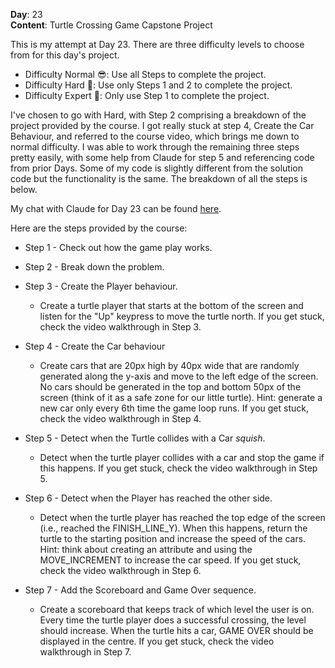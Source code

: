 **Day**: 23\
**Content**: Turtle Crossing Game Capstone Project

This is my attempt at Day 23. There are three difficulty levels to choose from for this day's project.

- Difficulty Normal 😎: Use all Steps to complete the project.
- Difficulty Hard 🤔: Use only Steps 1 and 2 to complete the project.
- Difficulty Expert 🤯: Only use Step 1 to complete the project.

I've chosen to go with Hard, with Step 2 comprising a breakdown of the project provided by the course.
I got really stuck at step 4, Create the Car Behaviour, and referred to the course video, which brings me down to normal difficulty.
I was able to work through the remaining three steps pretty easily, with some help from Claude for step 5 and referencing code from prior Days. Some of my code is 
slightly different from the solution code but the functionality is the same. The breakdown of all the steps is below. 

My chat with Claude for Day 23 can be found [here](https://claude.ai/share/df380df2-0786-4213-863f-96265cc09a8b).

Here are the steps provided by the course:
- Step 1 - Check out how the game play works.


- Step 2 - Break down the problem.


- Step 3 - Create the Player behaviour.
  - Create a turtle player that starts at the bottom of the screen and listen for the "Up" keypress to move the turtle north. If you get stuck, check the video walkthrough in Step 3.

- Step 4 - Create the Car behaviour
  - Create cars that are 20px high by 40px wide that are randomly generated along the y-axis and move to the left edge of the screen. No cars should be generated in the top and bottom 50px of the screen (think of it as a safe zone for our little turtle). Hint: generate a new car only every 6th time the game loop runs. If you get stuck, check the video walkthrough in Step 4.


- Step 5 - Detect when the Turtle collides with a Car *squish*.
  - Detect when the turtle player collides with a car and stop the game if this happens. If you get stuck, check the video walkthrough in Step 5.


- Step 6 - Detect when the Player has reached the other side.
  - Detect when the turtle player has reached the top edge of the screen (i.e., reached the FINISH_LINE_Y). When this happens, return the turtle to the starting position and increase the speed of the cars. Hint: think about creating an attribute and using the MOVE_INCREMENT to increase the car speed. If you get stuck, check the video walkthrough in Step 6.
 

- Step 7 - Add the Scoreboard and Game Over sequence.
  - Create a scoreboard that keeps track of which level the user is on. Every time the turtle player does a successful crossing, the level should increase. When the turtle hits a car, GAME OVER should be displayed in the centre. If you get stuck, check the video walkthrough in Step 7.